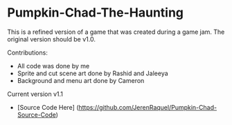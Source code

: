 # Pumpkin-Chad-The-Haunting
This is a refined version of a game that was created during a game jam. The original version should be v1.0.

Contributions:  
- All code was done by me  
- Sprite and cut scene art done by Rashid and Jaleeya    
- Background and menu art done by Cameron  

Current version v1.1
- [Source Code Here] (https://github.com/JerenRaquel/Pumpkin-Chad-Source-Code)
